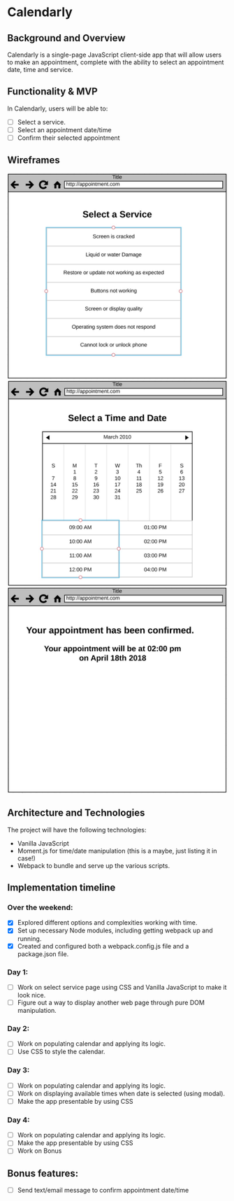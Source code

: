 # Calendarly

## Background and Overview

Calendarly is a single-page JavaScript client-side app that will allow users to make an appointment, complete with the ability to select an appointment date, time and service.

## Functionality & MVP

In Calendarly, users will be able to:

- [ ] Select a service.
- [ ] Select an appointment date/time
- [ ] Confirm their selected appointment

## Wireframes


![service](https://github.com/imoran/Calendarly/blob/master/service.png)
![calendar](https://github.com/imoran/Calendarly/blob/master/calendar.png)
![confirmation](https://github.com/imoran/Calendarly/blob/master/confirmation.png)

## Architecture and Technologies

The project will have the following technologies:

* Vanilla JavaScript
* Moment.js for time/date manipulation (this is a maybe, just listing it in case!)
* Webpack to bundle and serve up the various scripts.


## Implementation timeline

### Over the weekend:

- [x] Explored different options and complexities working with time.
- [x] Set up necessary Node modules, including getting webpack up and running.
- [x] Created and configured both a webpack.config.js file and a package.json file.

### Day 1:

- [ ] Work on select service page using CSS and Vanilla JavaScript to make it look nice.
- [ ] Figure out a way to display another web page through pure DOM manipulation.

### Day 2:

 - [ ] Work on populating calendar and applying its logic.
 - [ ] Use CSS to style the calendar.

### Day 3:

- [ ] Work on populating calendar and applying its logic.
- [ ] Work on displaying available times when date is selected (using modal).
- [ ] Make the app presentable by using CSS

### Day 4:

- [ ] Work on populating calendar and applying its logic.
- [ ] Make the app presentable by using CSS
- [ ] Work on Bonus

## Bonus features:

- [ ] Send text/email message to confirm appointment date/time
